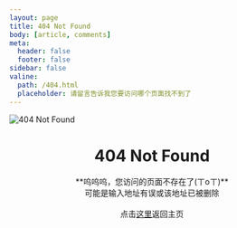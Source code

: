 ```yaml
---
layout: page
title: 404 Not Found
body: [article, comments]
meta:
  header: false
  footer: false
sidebar: false
valine:
  path: /404.html
  placeholder: 请留言告诉我您要访问哪个页面找不到了
---
```


![404 Not Found](https://i.loli.net/2019/07/28/5d3dc4a4964fb72927.jpg)

# <center>**404 Not Found**</center>

<center>**呜呜呜，您访问的页面不存在了(ㄒoㄒ)**</center>
<center>可能是输入地址有误或该地址已被删除</center>
<br>

<center>点击<a href = "https://sublimerui.top/">这里</a>返回主页</center>
<br>
<br>